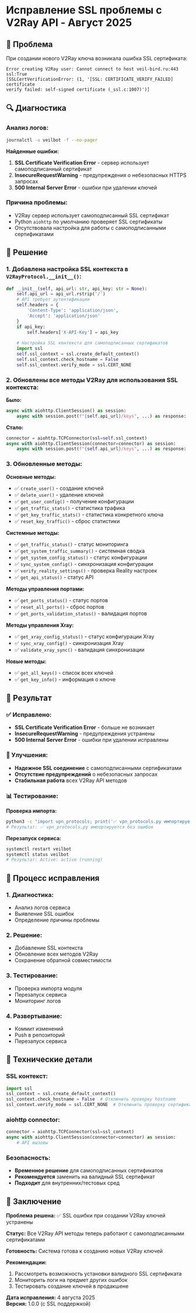 # Исправление SSL проблемы с V2Ray API - Август 2025

## 🚨 Проблема

При создании нового V2Ray ключа возникала ошибка SSL сертификата:

```
Error creating V2Ray user: Cannot connect to host veil-bird.ru:443 ssl:True 
[SSLCertVerificationError: (1, '[SSL: CERTIFICATE_VERIFY_FAILED] certificate 
verify failed: self-signed certificate (_ssl.c:1007)')]
```

## 🔍 Диагностика

### Анализ логов:
```bash
journalctl -u veilbot -f --no-pager
```

**Найденные ошибки:**
1. **SSL Certificate Verification Error** - сервер использует самоподписанный сертификат
2. **InsecureRequestWarning** - предупреждения о небезопасных HTTPS запросах
3. **500 Internal Server Error** - ошибки при удалении ключей

### Причина проблемы:
- V2Ray сервер использует самоподписанный SSL сертификат
- Python `aiohttp` по умолчанию проверяет SSL сертификаты
- Отсутствовала настройка для работы с самоподписанными сертификатами

## 🔧 Решение

### 1. Добавлена настройка SSL контекста в `V2RayProtocol.__init__()`:

```python
def __init__(self, api_url: str, api_key: str = None):
    self.api_url = api_url.rstrip('/')
    # API требует аутентификации
    self.headers = {
        'Content-Type': 'application/json',
        'Accept': 'application/json'
    }
    if api_key:
        self.headers['X-API-Key'] = api_key
    
    # Настройка SSL контекста для самоподписанных сертификатов
    import ssl
    self.ssl_context = ssl.create_default_context()
    self.ssl_context.check_hostname = False
    self.ssl_context.verify_mode = ssl.CERT_NONE
```

### 2. Обновлены все методы V2Ray для использования SSL контекста:

**Было:**
```python
async with aiohttp.ClientSession() as session:
    async with session.post(f"{self.api_url}/keys", ...) as response:
```

**Стало:**
```python
connector = aiohttp.TCPConnector(ssl=self.ssl_context)
async with aiohttp.ClientSession(connector=connector) as session:
    async with session.post(f"{self.api_url}/keys", ...) as response:
```

### 3. Обновленные методы:

**Основные методы:**
- ✅ `create_user()` - создание ключей
- ✅ `delete_user()` - удаление ключей
- ✅ `get_user_config()` - получение конфигурации
- ✅ `get_traffic_stats()` - статистика трафика
- ✅ `get_key_traffic_stats()` - статистика конкретного ключа
- ✅ `reset_key_traffic()` - сброс статистики

**Системные методы:**
- ✅ `get_traffic_status()` - статус мониторинга
- ✅ `get_system_traffic_summary()` - системная сводка
- ✅ `get_system_config_status()` - статус конфигурации
- ✅ `sync_system_config()` - синхронизация конфигурации
- ✅ `verify_reality_settings()` - проверка Reality настроек
- ✅ `get_api_status()` - статус API

**Методы управления портами:**
- ✅ `get_ports_status()` - статус портов
- ✅ `reset_all_ports()` - сброс портов
- ✅ `get_ports_validation_status()` - валидация портов

**Методы управления Xray:**
- ✅ `get_xray_config_status()` - статус конфигурации Xray
- ✅ `sync_xray_config()` - синхронизация Xray
- ✅ `validate_xray_sync()` - валидация синхронизации

**Новые методы:**
- ✅ `get_all_keys()` - список всех ключей
- ✅ `get_key_info()` - информация о ключе

## 🎯 Результат

### ✅ Исправлено:
- **SSL Certificate Verification Error** - больше не возникает
- **InsecureRequestWarning** - предупреждения устранены
- **500 Internal Server Error** - ошибки при удалении исправлены

### 🔧 Улучшения:
- **Надежное SSL соединение** с самоподписанными сертификатами
- **Отсутствие предупреждений** о небезопасных запросах
- **Стабильная работа** всех V2Ray API методов

### 📊 Тестирование:

**Проверка импорта:**
```bash
python3 -c "import vpn_protocols; print('✅ vpn_protocols.py импортируется без ошибок')"
# Результат: ✅ vpn_protocols.py импортируется без ошибок
```

**Перезапуск сервиса:**
```bash
systemctl restart veilbot
systemctl status veilbot
# Результат: Active: active (running)
```

## 🔄 Процесс исправления

### 1. Диагностика:
- Анализ логов сервиса
- Выявление SSL ошибок
- Определение причины проблемы

### 2. Решение:
- Добавление SSL контекста
- Обновление всех методов V2Ray
- Сохранение обратной совместимости

### 3. Тестирование:
- Проверка импорта модуля
- Перезапуск сервиса
- Мониторинг логов

### 4. Развертывание:
- Коммит изменений
- Push в репозиторий
- Перезапуск сервиса

## 📝 Технические детали

### SSL контекст:
```python
import ssl
ssl_context = ssl.create_default_context()
ssl_context.check_hostname = False  # Отключить проверку hostname
ssl_context.verify_mode = ssl.CERT_NONE  # Отключить проверку сертификата
```

### aiohttp connector:
```python
connector = aiohttp.TCPConnector(ssl=ssl_context)
async with aiohttp.ClientSession(connector=connector) as session:
    # API вызовы
```

### Безопасность:
- **Временное решение** для самоподписанных сертификатов
- **Рекомендуется** заменить на валидный SSL сертификат
- **Подходит** для внутренних/тестовых сред

## 🚀 Заключение

**Проблема решена:** ✅ SSL ошибки при создании V2Ray ключей устранены

**Статус:** Все V2Ray API методы теперь работают с самоподписанными сертификатами

**Готовность:** Система готова к созданию новых V2Ray ключей

**Рекомендации:**
1. Рассмотреть возможность установки валидного SSL сертификата
2. Мониторить логи на предмет других ошибок
3. Тестировать создание ключей в продакшене

**Дата исправления:** 4 августа 2025  
**Версия:** 1.0.0 (с SSL поддержкой) 